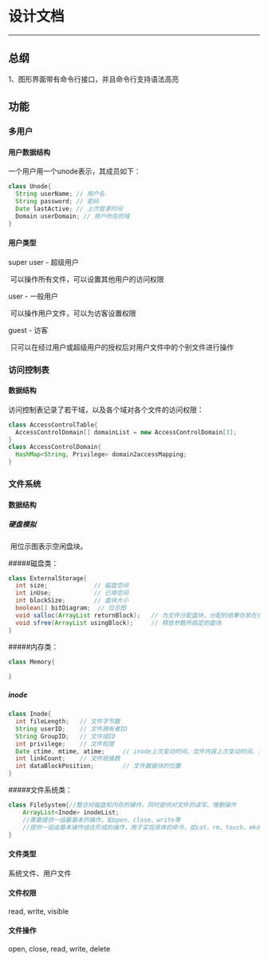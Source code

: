 # 设计文档

---

## 总纲

1、图形界面带有命令行接口，并且命令行支持语法高亮

## 功能

### 多用户

#### 用户数据结构

一个用户用一个unode表示，其成员如下：

~~~java
class Unode{
  String userName; // 用户名
  String password; // 密码
  Date lastActive; // 上次登录时间
  Domain userDomain; // 用户所在的域
}
~~~

#### 用户类型

super user - 超级用户

​	可以操作所有文件，可以设置其他用户的访问权限

user - 一般用户

​	可以操作用户文件，可以为访客设置权限

guest - 访客

​	只可以在经过用户或超级用户的授权后对用户文件中的个别文件进行操作

### 访问控制表

#### 数据结构

访问控制表记录了若干域，以及各个域对各个文件的访问权限：

~~~java
class AccessControlTable{
  AccessControlDomain[] domainList = new AccessControlDomain[3];
}
class AccessControlDomain{
  HashMap<String, Privilege> domain2accessMapping;
}
~~~



### 文件系统

#### 数据结构

#####	硬盘模拟

​	用位示图表示空闲盘块。

#####磁盘类：

~~~java
class ExternalStorage{
  int size;				// 磁盘空间
  int inUse;			// 已用空间
  int blockSize;		// 盘块大小
  boolean[] bitDiagram;	 // 位示图
  void salloc(ArrayList returnBlock);	// 为文件分配盘块，分配的结果存放在参数中
  void sfree(ArrayList usingBlock);		// 释放参数所指定的盘块
}
~~~

#####内存类：

```java
class Memory{
    
}
```


##### 	inode


~~~java
class Inode{
  int fileLength;	// 文件字节数
  String userID;	// 文件拥有者ID
  String GroupID;	// 文件组ID
  int privilege;	// 文件权限
  Date ctime, mtime, atime; 	// inode上次变动时间、文件内容上次变动时间、文件上次打开时间
  int linkCount;	// 文件链接数
  int dataBlockPosition; 		// 文件数据块的位置
}
~~~

#####文件系统类：

~~~java
class FileSystem{//整合对磁盘和内存的操作，同时提供对文件的读写、增删操作
	ArrayList<Inode> inodeList;    
	//需要提供一组最基本的操作，如open、close、write等
    //提供一组由基本操作组合形成的操作，用于实现具体的命令，如cat，rm，touch，mkdir，ls等
}
~~~



#### 文件类型

系统文件、用户文件

#### 文件权限

read, write, visible

#### 文件操作

open, close, read, write, delete

